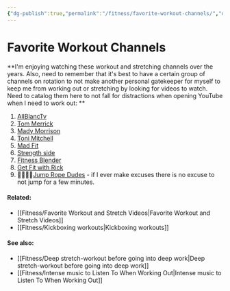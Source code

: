 ```yaml
---
{"dg-publish":true,"permalink":"/fitness/favorite-workout-channels/","dgPassFrontmatter":true,"created":"2023-06-11T15:45:34.766-07:00","updated":"2023-09-07T15:48:59.163-07:00"}
---
```


# Favorite Workout Channels

**I'm enjoying watching these workout and stretching channels over the years. Also, need to remember that it's best to have a certain group of channels on rotation to not make another personal gatekeeper for myself to keep me from working out or stretching by looking for videos to watch. Need to catalog them here to not fall for distractions when opening YouTube when I need to work out: **

1. [AllBlancTv](https://youtube.com/@AllblancTV) 
2. [Tom Merrick](https://youtube.com/@BodyweightWarrior)
3. [Mady Morrison](https://youtube.com/@madymorrison)
4. [Toni Mitchell](https://youtube.com/@ToniMitchell)
5. [Mad Fit](https://youtube.com/@MadFit)
6. [Strength side](https://youtube.com/@Strengthside)
7. [Fitness Blender](https://youtube.com/@fitnessblender)
8. [Get Fit with Rick](https://youtube.com/@RickBhullarFitness)
9. 🌟🌟🌟🌟[Jump Rope Dudes](https://youtube.com/@JumpRopeDudes) - if I ever make excuses there is no excuse to not jump for a few minutes. 



#### Related: 
- [[Fitness/Favorite Workout and Stretch Videos\|Favorite Workout and Stretch Videos]]
- [[Fitness/Kickboxing workouts\|Kickboxing workouts]]

#### See also: 
- [[Fitness/Deep stretch-workout before going into deep work\|Deep stretch-workout before going into deep work]]
- [[Fitness/Intense music to Listen To When Working Out\|Intense music to Listen To When Working Out]]


